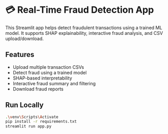 # 💳 Real-Time Fraud Detection App

This Streamlit app helps detect fraudulent transactions using a trained ML model. It supports SHAP explainability, interactive fraud analysis, and CSV upload/download.

## Features
- Upload multiple transaction CSVs
- Detect fraud using a trained model
- SHAP-based interpretability
- Interactive fraud summary and filtering
- Download fraud reports

## Run Locally
```bash
.\venv\Scripts\Activate
pip install -r requirements.txt
streamlit run app.py
